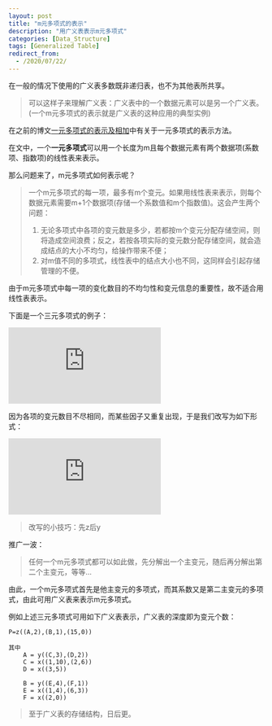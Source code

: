 ```yaml
---
layout: post
title: "m元多项式的表示"
description: "用广义表表示m元多项式"
categories: [Data_Structure]
tags: [Generalized Table]
redirect_from:
  - /2020/07/22/
---
```


在一般的情况下使用的广义表多数既非递归表，也不为其他表所共享。

>可以这样子来理解广义表：广义表中的一个数据元素可以是另一个广义表。(一个m元多项式的表示就是广义表的这种应用的典型实例)

在之前的博文[一元多项式的表示及相加](https://authurwhywait.github.io/blog/2020/07/18/linear_list_example/)中有关于一元多项式的表示方法。

在文中，一个**一元多项式**可以用一个长度为m且每个数据元素有两个数据项(系数项、指数项)的线性表来表示。

那么问题来了，m元多项式如何表示呢？

>一个m元多项式的每一项，最多有m个变元。如果用线性表来表示，则每个数据元素需要m+1个数据项(存储一个系数值和m个指数值)。这会产生两个问题：
>1. 无论多项式中各项的变元数是多少，若都按m个变元分配存储空间，则将造成空间浪费；反之，若按各项实际的变元数分配存储空间，就会造成结点的大小不均匀，给操作带来不便；
>2. 对m值不同的多项式，线性表中的结点大小也不同，这同样会引起存储管理的不便。

由于m元多项式中每一项的变化数目的不均匀性和变元信息的重要性，故不适合用线性表表示。

下面是一个三元多项式的例子：

![三元多项式][三元多项式]

因为各项的变元数目不尽相同，而某些因子又重复出现，于是我们改写为如下形式：

![改写][改写]

>改写的小技巧：先z后y

推广一波：

> 任何一个m元多项式都可以如此做，先分解出一个主变元，随后再分解出第二个主变元，等等...

由此，一个m元多项式首先是他主变元的多项式，而其系数又是第二主变元的多项式，由此可用广义表来表示m元多项式。

例如上述三元多项式可用如下广义表表示，广义表的深度即为变元个数：

`P=z((A,2),(B,1),(15,0))`

	其中
		A = y((C,3),(D,2))
		C = x((1,10),(2,6))
		D = x((3,5))
		
		B = y((E,4),(F,1))
		E = x((1,4),(6,3))
		F = x((2,0))

>至于广义表的存储结构，日后更。

[三元多项式]:https://latex.vimsky.com/test.image.latex.php?fmt=svg&val=%255Cdpi%257B150%257D%2520%255Cfootnotesize%2520P%2528x%252Cy%252Cz%2529%253Dx%255E%257B10%257Dy%255E3z%255E2%26plus%3B2x%255E%257B6%257Dy%255E%257B3%257Dz%255E%257B2%257D%26plus%3B3x%255E%257B5%257Dy%255E%257B2%257Dz%255E%257B2%257D%26plus%3Bx%255E%257B4%257Dy%255E%257B4%257Dz%26plus%3B6x%255E%257B3%257Dy%255E%257B4%257Dz%255E%257B2%257D%26plus%3B2yz%26plus%3B15&dl=0
[改写]:https://latex.vimsky.com/test.image.latex.php?fmt=svg&val=%255Cdpi%257B150%257D%2520%255Cfootnotesize%2520P%2528x%252Cy%252Cz%2529%253D%2528%2528x%255E%257B10%257D%26plus%3B2x%255E6%2529y%255E3%26plus%3B3x%255E5y%255E2%2529z%255E2%26plus%3B%2528%2528x%255E4%26plus%3B6x%255E3%2529y%255E4%26plus%3B2y%2529z%26plus%3B15&dl=0

